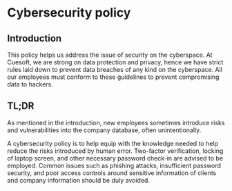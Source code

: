 # Cybersecurity policy


## Introduction

This policy helps us address the issue of security on the cyberspace. At Cuesoft, we are strong on data protection and privacy, hence we have strict rules laid down to prevent data breaches of any kind on the cyberspace. All our employees must conform to these guidelines to prevent compromising data to hackers.

## TL;DR

As mentioned in the introduction, new employees sometimes introduce risks and vulnerabilities into the company database, often unintentionally.

A cybersecurity policy is to help equip with the knowledge needed to help reduce the risks introduced by human error.
 Two-factor verification, locking of laptop screen, and other necessary password check-in are advised to be employed.
 Common issues such as phishing attacks, insufficient password security, and poor access controls around sensitive information of clients and company information should be duly avoided. 



